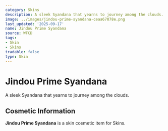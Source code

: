 ```yaml
---
category: Skins
description: A sleek Syandana that yearns to journey among the clouds.
image: ../images/jindou-prime-syandana-ceaa67078e.png
last_updated: '2025-09-17'
name: Jindou Prime Syandana
source: WFCD
tags:
- Skin
- Skins
tradable: false
type: Skin
---
```


# Jindou Prime Syandana

A sleek Syandana that yearns to journey among the clouds.

## Cosmetic Information

**Jindou Prime Syandana** is a skin cosmetic item for Skins.

